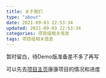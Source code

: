 ```yaml
---
title: 关于我们
type: "about"
date: 2021-09-03 22:53:34
updated: 2021-09-03 22:53:34
categories: 项目组相关信息
tags: 项目组相关信息
---
```


暂时留白，待Demo版准备差不多了再写

可以先去[项目主页](https://github.com/luckykeeper/LOVE69_renpy_remaster)康康项目的情况和进度

